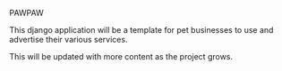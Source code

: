 PAWPAW

This django application will be a template for pet businesses to use and advertise their various services.

This will be updated with more content as the project grows. 